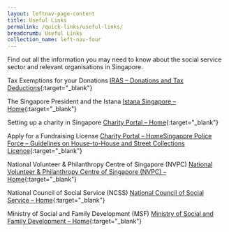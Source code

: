 ```yaml
---
layout: leftnav-page-content
title: Useful Links
permalink: /quick-links/useful-links/
breadcrumb: Useful Links
collection_name: left-nav-four
---
```


Find out all the information you may need to know about the social service sector and relevant organisations in Singapore.

Tax Exemptions for your Donations
[IRAS – Donations and Tax Deductions](https://www.iras.gov.sg/irashome/Other-Taxes/Charities/Donations-and-Tax-Deductions/){:target="_blank"}

The Singapore President and the Istana
[Istana Singapore – Home](http://www.istana.gov.sg/){:target="_blank"}

Setting up a charity in Singapore
[Charity Portal – Home](http://www.charities.gov.sg/){:target="_blank"}

Apply for a Fundraising License
[Charity Portal – HomeSingapore Police Force – Guidelines on House-to-House and Street Collections Licence](https://www.police.gov.sg/e-services/apply/licenses-and-permits/house-to-house-and-streets-collection){:target="_blank"}

National Volunteer & Philanthropy Centre of Singapore (NVPC)
[National Volunteer & Philanthropy Centre of Singapore (NVPC) – Home](http://www.nvpc.org.sg/){:target="_blank"}

National Council of Social Service (NCSS)
[National Council of Social Service – Home](https://www.ncss.gov.sg/){:target="_blank"}

Ministry of Social and Family Development (MSF)
[Ministry of Social and Family Development – Home](https://www.msf.gov.sg/){:target="_blank"}
